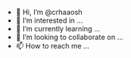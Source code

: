 - 👋 Hi, I’m @crhaaosh
- 👀 I’m interested in ...
- 🌱 I’m currently learning ...
- 💞️ I’m looking to collaborate on ...
- 📫 How to reach me ...

<!---
crhaaosh/crhaaosh is a ✨ special ✨ repository because its `README.md` (this file) appears on your GitHub profile.
You can click the Preview link to take a look at your changes.
--->
